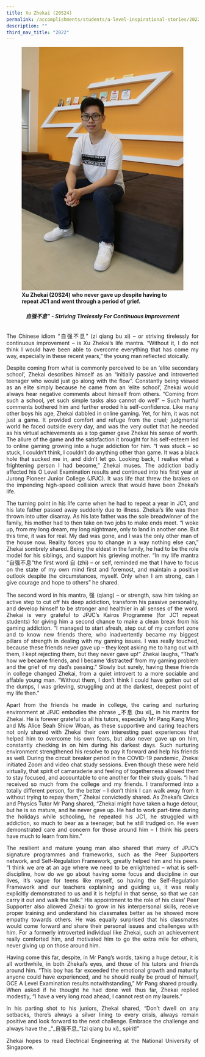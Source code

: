 ```yaml
---
title: Xu Zhekai (20S24)
permalink: /accomplishments/students/a-level-inspirational-stories/2022/xuzhekai/
description: ""
third_nav_title: "2022"
---
```

<figure>
<img src="/images/Zhekai.jpg">
<figcaption><strong>Xu Zhekai (20S24) who never gave up despite having to repeat JC1 and went through a period of grief.</strong></figcaption>
</figure>

<div align=justify>
<center><h6><strong>自强不息” - Striving Tirelessly For Continuous Improvement</strong></h6></center>

<p>
The Chinese idiom “自强不息” (zi qiang bu xi) – or striving tirelessly for continuous improvement – is Xu Zhekai’s life mantra. “Without it, I do not think I would have been able to overcome everything that has come my way, especially in these recent years,” the young man reflected stoically.</p>

<p>
Despite coming from what is commonly perceived to be an ‘elite secondary school’, Zhekai describes himself as an “initially passive and introverted teenager who would just go along with the flow”. Constantly being viewed as an elite simply because he came from an ‘elite school’, Zhekai would always hear negative comments about himself from others. “Coming from such a school, yet such simple tasks also cannot do well” – Such hurtful comments bothered him and further eroded his self-confidence. Like many other boys his age, Zhekai dabbled in online gaming. Yet, for him, it was not just a game. It provided comfort and refuge from the cruel; judgmental world he faced outside every day, and was the very outlet that he needed as his virtual achievements as a top gamer gave Zhekai his sense of worth. The allure of the game and the satisfaction it brought for his self-esteem led to online gaming growing into a huge addiction for him. “I was stuck – so stuck, I couldn’t think, I couldn’t do anything other than game. It was a black hole that sucked me in, and didn’t let go. Looking back, I realise what a frightening person I had become,” Zhekai muses. The addiction badly affected his O Level Examination results and continued into his first year at Jurong Pioneer Junior College (JPJC). It was life that threw the brakes on the impending high-speed collision wreck that would have been Zhekai’s life.</p>

<p>
The turning point in his life came when he had to repeat a year in JC1, and his late father passed away suddenly due to illness. Zhekai’s life was then thrown into utter disarray. As his late father was the sole breadwinner of the family, his mother had to then take on two jobs to make ends meet. “I woke up, from my long dream, my long nightmare, only to land in another one. But this time, it was for real. My dad was gone, and I was the only other man of the house now. Reality forces you to change in a way nothing else can,” Zhekai sombrely shared. Being the eldest in the family, he had to be the role model for his siblings, and support his grieving mother. “In my life mantra “自强不息”the first word 自 (zhi) – or self, reminded me that I have to focus on the state of my own mind first and foremost, and maintain a positive outlook despite the circumstances, myself. Only when I am strong, can I give courage and hope to others” he shared.</p>

<p>
The second word in his mantra, 强 (qiang) – or strength, saw him taking an active step to cut off his deep addiction, transform his passive personality, and develop himself to be stronger and healthier in all senses of the word. Zhekai is very grateful to JPJC’s Kairos Programme (for JC1 repeat students) for giving him a second chance to make a clean break from his gaming addiction. “I managed to start afresh, step out of my comfort zone and to know new friends there, who inadvertently became my biggest pillars of strength in dealing with my gaming issues. I was really touched, because these friends never gave up – they kept asking me to hang out with them, I kept rejecting them, but they never gave up!” Zhekai laughs, “That’s how we became friends, and I became ‘distracted’ from my gaming problem and the grief of my dad’s passing.” Slowly but surely, having these friends in college changed Zhekai, from a quiet introvert to a more sociable and affable young man. “Without them, I don’t think I could have gotten out of the dumps, I was grieving, struggling and at the darkest, deepest point of my life then.”</p>

<p>
Apart from the friends he made in college, the caring and nurturing environment at JPJC embodies the phrase _不息 (bu xi)_ in his mantra for Zhekai. He is forever grateful to all his tutors, especially Mr Pang Kang Ming and Ms Alice Seah Shiow Woan, as these supportive and caring teachers not only shared with Zhekai their own interesting past experiences that helped him to overcome his own fears, but also never gave up on him, constantly checking in on him during his darkest days. Such nurturing environment strengthened his resolve to pay it forward and help his friends as well. During the circuit breaker period in the COVID-19 pandemic, Zhekai initiated Zoom and video chat study sessions. Even though these were held virtually, that spirit of camaraderie and feeling of togetherness allowed them to stay focused, and accountable to one another for their study goals. “I had received so much from the college and my friends. I transformed into a totally different person, for the better – I don’t think I can walk away from it without trying to repay them,” Zhekai convictedly shared. As Zhekai’s Civics and Physics Tutor Mr Pang shared, “Zhekai might have taken a huge detour, but he is so mature, and he never gave up. He had to work part-time during the holidays while schooling, he repeated his JC1, he struggled with addiction, so much to bear as a teenager, but he still trudged on. He even demonstrated care and concern for those around him – I think his peers have much to learn from him.”</p>

<p>
The resilient and mature young man also shared that many of JPJC’s signature programmes and frameworks, such as the Peer Supporters network, and Self-Regulation Framework, greatly helped him and his peers. “I think we are at an age where we need to be enlightened – what is self-discipline, how do we go about having some focus and discipline in our lives, it’s vague for teens like myself, so having the Self-Regulation Framework and our teachers explaining and guiding us, it was really explicitly demonstrated to us and it is helpful in that sense, so that we can carry it out and walk the talk.” His appointment to the role of his class’ Peer Supporter also allowed Zhekai to grow in his interpersonal skills, receive proper training and understand his classmates better as he showed more empathy towards others. He was equally surprised that his classmates would come forward and share their personal issues and challenges with him. For a formerly introverted individual like Zhekai, such an achievement really comforted him, and motivated him to go the extra mile for others, never giving up on those around him.</p>

<p>
Having come this far, despite, in Mr Pang’s words, taking a huge detour, it is all worthwhile, in both Zhekai’s eyes, and those of his tutors and friends around him. “This boy has far exceeded the emotional growth and maturity anyone could have experienced, and he should really be proud of himself, GCE A Level Examination results notwithstanding,” Mr Pang shared proudly. When asked if he thought he had done well thus far, Zhekai replied modestly, “I have a very long road ahead, I cannot rest on my laurels.”</p>

<p>
In his parting shot to his juniors, Zhekai shared, “Don’t dwell on any setbacks, there’s always a silver lining to every crisis, always remain positive and look forward to the next challenge. Embrace the challenge and always have the _“_自强不息_”(zi qiang bu xi)_ spirit!”</p>

<p>
Zhekai hopes to read Electrical Engineering at the National University of Singapore.</p>